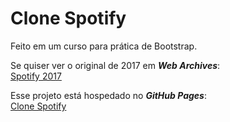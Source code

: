 # Clone Spotify
Feito em um curso para prática de Bootstrap.

Se quiser ver o original de 2017 em **_Web Archives_**:<br>
[Spotify 2017](https://web.archive.org/web/20170228170145/https://www.spotify.com/br/) 

Esse projeto está hospedado no **_GitHub Pages_**:<br>
[Clone Spotify](https://marcelotomazelli.github.io/Clone-Spotify/)
